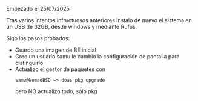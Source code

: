 Empezado el 25/07/2025

Tras varios intentos infructuosos anteriores instalo de nuevo el sistema en un USB de 32GB, desde windows y mediante Rufus.

Sigo los pasos probados:
* Guardo una imagen de BE inicial
* Creo un usuario samu le cambio la configuración de pantalla para distinguirlo
* Actualizo el gestor de paquetes con
  ```
  samu@NomadBSD ~> doas pkg upgrade
  ```
  pero NO actualizo todo, sólo pkg

  

